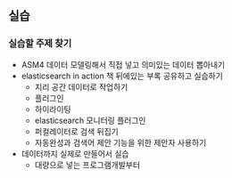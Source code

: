 ## 실습
### 실습할 주제 찾기
 - ASM4 데이터 모델링해서 직접 넣고 의미있는 데이터 뽑아내기
 - elasticsearch in action 책 뒤에있는 부록 공유하고 실습하기
    - 지리 공간 데이터로 작업하기
    - 플러그인
    - 하이라이팅
    - elasticsearch 모니터링 플러그인
    - 퍼컬레이터로 검색 뒤집기
    - 자동완성과 검색어 제안 기능을 위한 제안자 사용하기
 - 데이터까지 실제로 만들어서 실습
    - 대량으로 넣는 프로그램개발부터
